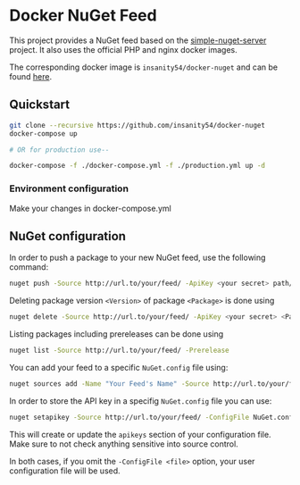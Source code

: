 # Docker NuGet Feed

This project provides a NuGet feed based on the [simple-nuget-server](https://github.com/Daniel15/simple-nuget-server/) project. It also uses the official PHP and nginx docker images.

The corresponding docker image is `insanity54/docker-nuget` and can be found [here](https://hub.docker.com/r/insanity54/docker-nuget/).


## Quickstart

```bash
git clone --recursive https://github.com/insanity54/docker-nuget
docker-compose up

# OR for production use--

docker-compose -f ./docker-compose.yml -f ./production.yml up -d
```

### Environment configuration

Make your changes in docker-compose.yml


## NuGet configuration

In order to push a package to your new NuGet feed, use the following command:

```bash
nuget push -Source http://url.to/your/feed/ -ApiKey <your secret> path/to/package.nupkg
```

Deleting package version `<Version>` of package `<Package>` is done using

```bash
nuget delete -Source http://url.to/your/feed/ -ApiKey <your secret> <Package> <Version>
```

Listing packages including prereleases can be done using

```bash
nuget list -Source http://url.to/your/feed/ -Prerelease
```

You can add your feed to a specific `NuGet.config` file using:

```bash
nuget sources add -Name "Your Feed's Name" -Source http://url.to/your/feed/ -ConfigFile NuGet.config
```

In order to store the API key in a specifig `NuGet.config` file you can use:

```bash
nuget setapikey -Source http://url.to/your/feed/ -ConfigFile NuGet.config
```

This will create or update the `apikeys` section of your configuration file. Make sure to not check anything sensitive into source control.

In both cases, if you omit the `-ConfigFile <file>` option, your user configuration file will be used.